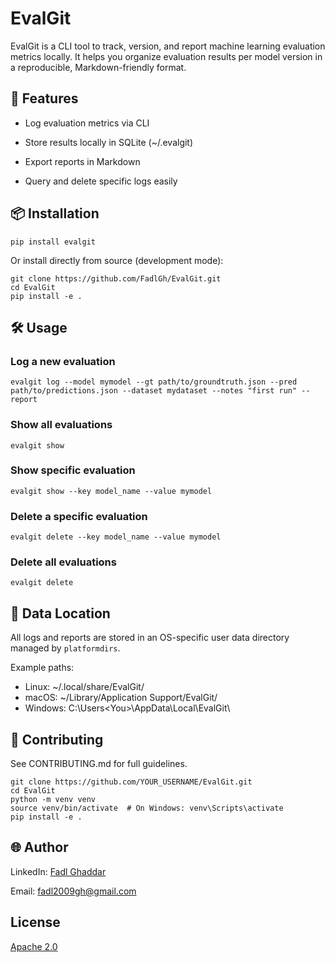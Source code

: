 # EvalGit

EvalGit is a CLI tool to track, version, and report machine learning evaluation metrics locally. It helps you organize evaluation results per model version in a reproducible, Markdown-friendly format.

## 🚀 Features

- Log evaluation metrics via CLI

- Store results locally in SQLite (~/.evalgit)

- Export reports in Markdown

- Query and delete specific logs easily
  

## 📦 Installation

```
pip install evalgit
```

Or install directly from source (development mode):

```
git clone https://github.com/FadlGh/EvalGit.git
cd EvalGit
pip install -e .
```

## 🛠️ Usage

### Log a new evaluation

`evalgit log --model mymodel --gt path/to/groundtruth.json --pred path/to/predictions.json --dataset mydataset --notes "first run" --report`

### Show all evaluations

`evalgit show`

### Show specific evaluation

`evalgit show --key model_name --value mymodel`

### Delete a specific evaluation

`evalgit delete --key model_name --value mymodel`

### Delete all evaluations

`evalgit delete`

## 📁 Data Location

All logs and reports are stored in an OS-specific user data directory managed by `platformdirs`.

Example paths:
- Linux: ~/.local/share/EvalGit/
- macOS: ~/Library/Application Support/EvalGit/
- Windows: C:\Users\<You>\AppData\Local\EvalGit\


## 🤝 Contributing

See CONTRIBUTING.md for full guidelines.

```
git clone https://github.com/YOUR_USERNAME/EvalGit.git
cd EvalGit
python -m venv venv
source venv/bin/activate  # On Windows: venv\Scripts\activate
pip install -e .
```

## 🌐 Author

LinkedIn: [Fadl Ghaddar](https://www.linkedin.com/in/fadl-ghaddar)  

Email: [fadl2009gh@gmail.com](mailto:fadl2009gh@gmail.com)

## License

[Apache 2.0](LICENSE)
